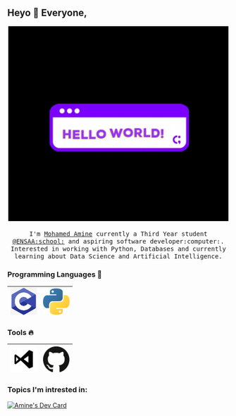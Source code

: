 
## Heyo :wave: Everyone, 

<p align="center">
  <img src="https://raw.githubusercontent.com/AmineMahdioui/AmineMahdioui/master/.github/images/hello_word.gif" width=500>
  <br><br>
  <samp>
    I'm <a href="https://github.com/AmineMahdioui/">Mohamed Amine</a> currently a Third Year student <a href="http://www.ensa-agadir.ac.ma/">@ENSAA:school:</a> and aspiring software developer:computer:. Interested in working with Python, Databases and currently learning about Data Science and Artificial Intelligence.
  </samp>
</p>

### Programming Languages  :rocket:
|<img src="https://raw.githubusercontent.com/AmineMahdioui/AmineMahdioui/master/.github/images/c-programming-icon-c-programming-language-logo-11562945679duaxtn3yq0.png" width=60> | <img src="https://raw.githubusercontent.com/AmineMahdioui/AmineMahdioui/master/.github/images/2048px-Python-logo-notext.svg.png" width=60> |
|:---:|:---:|


### Tools :fire:
|<img src="https://raw.githubusercontent.com/AmineMahdioui/AmineMahdioui/master/.github/images/vs-code-2336946-1982827.png" width=60> | <img src="https://raw.githubusercontent.com/AmineMahdioui/AmineMahdioui/master/.github/images/github-icon-1-logo.svg" width=60> | 
|:---:|:---:|
### Topics I'm intrested in:

<a href="https://app.daily.dev/AmineMahdioui"><img src="https://api.daily.dev/devcards/314df4c435c84f7ea17ba7532a899add.png?r=6k1" width="400" alt="Amine's Dev Card"/></a>
